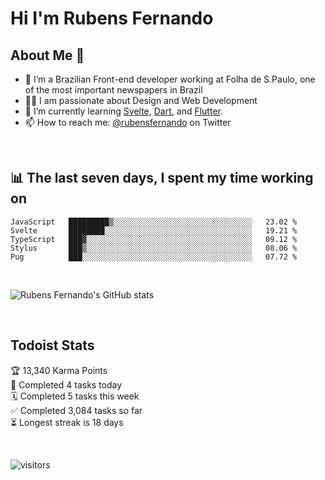 # Hi I'm Rubens Fernando

## About Me 🚀

- 🌱 I’m a Brazilian Front-end developer working at Folha de S.Paulo, one of the most important newspapers in Brazil
- 👨‍💻 I am passionate about Design and Web Development
- 📖 I’m currently learning [Svelte](https://svelte.dev/), [Dart](https://dart.dev/), and [Flutter](https://flutter.dev/).
- 📫 How to reach me: [@rubensfernando](https://twitter.com/rubensfernando) on Twitter

<br />

## 📊 The last seven days, I spent my time working on

<!--START_SECTION:waka-->
```text
JavaScript   █████████▒░░░░░░░░░░░░░░░░░░░░░░░░░░░░░░░   23.02 % 
Svelte       ████████░░░░░░░░░░░░░░░░░░░░░░░░░░░░░░░░░   19.21 % 
TypeScript   ███▓░░░░░░░░░░░░░░░░░░░░░░░░░░░░░░░░░░░░░   09.12 % 
Stylus       ███▒░░░░░░░░░░░░░░░░░░░░░░░░░░░░░░░░░░░░░   08.06 % 
Pug          ███░░░░░░░░░░░░░░░░░░░░░░░░░░░░░░░░░░░░░░   07.72 % 
```
<!--END_SECTION:waka-->

<br />

![Rubens Fernando's GitHub stats](https://github-readme-stats.vercel.app/api?username=rubensfernando&show_icons=true&hide_border=true)

<br />

## Todoist Stats

<!-- TODO-IST:START -->
🏆  13,340 Karma Points           
🌸  Completed 4 tasks today           
🗓  Completed 5 tasks this week           
✅  Completed 3,084 tasks so far           
⏳  Longest streak is 18 days
<!-- TODO-IST:END -->

<br>

![visitors](https://visitor-badge.laobi.icu/badge?page_id=rubensfernando.rubensfernando)
